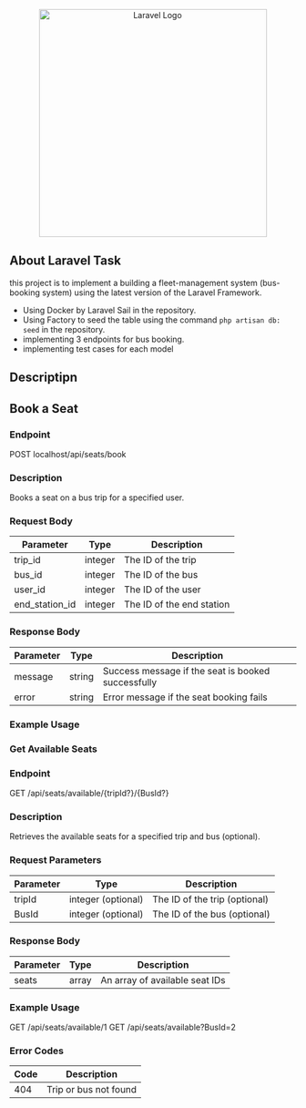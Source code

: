 <p align="center"><a href="https://laravel.com" target="_blank"><img src="https://raw.githubusercontent.com/laravel/art/master/logo-lockup/5%20SVG/2%20CMYK/1%20Full%20Color/laravel-logolockup-cmyk-red.svg" width="400" alt="Laravel Logo"></a></p>



## About Laravel Task 

 this project is to implement a building a fleet-management system (bus-booking system) using the latest version of the Laravel Framework.

- Using Docker by Laravel Sail  in the repository.
- Using Factory to seed the table using the command `php artisan db: seed`  in the repository.
- implementing 3 endpoints for bus booking.
- implementing test cases for each model 





## Descriptipn 

## Book a Seat

### Endpoint
POST localhost/api/seats/book

### Description

Books a seat on a bus trip for a specified user.

### Request Body

| Parameter | Type | Description |
|---|---|---|
| trip_id | integer | The ID of the trip |
| bus_id | integer | The ID of the bus |
| user_id | integer | The ID of the user |
| end_station_id | integer | The ID of the end station |

### Response Body

| Parameter | Type | Description |
|---|---|---|
| message | string | Success message if the seat is booked successfully |
| error | string | Error message if the seat booking fails |

### Example Usage


### Get Available Seats

### Endpoint
GET /api/seats/available/{tripId?}/{BusId?}



### Description

Retrieves the available seats for a specified trip and bus (optional).

### Request Parameters

| Parameter | Type | Description |
|---|---|---|
| tripId | integer (optional) | The ID of the trip (optional) |
| BusId | integer (optional) | The ID of the bus (optional) |

### Response Body

| Parameter | Type | Description |
|---|---|---|
| seats | array | An array of available seat IDs |

### Example Usage

GET /api/seats/available/1
GET /api/seats/available?BusId=2


### Error Codes

| Code | Description |
|---|---|
| 404 | Trip or bus not found |








